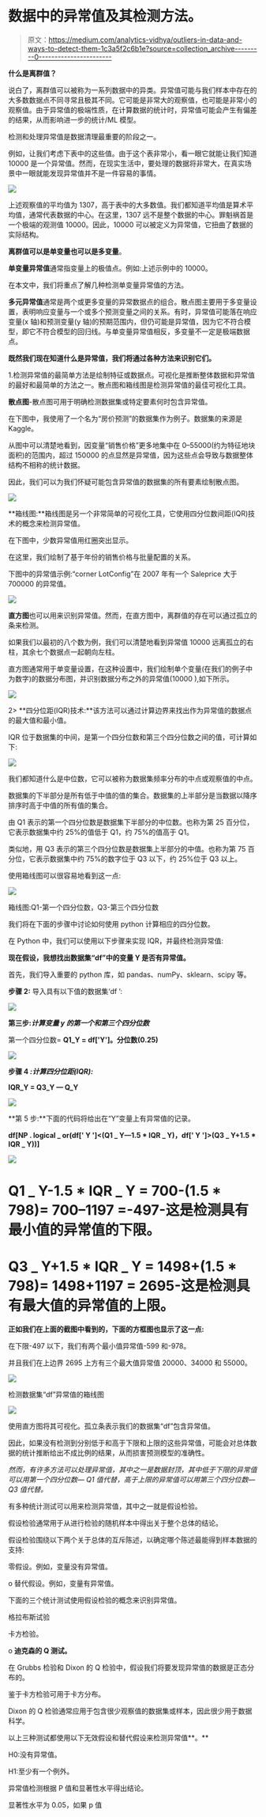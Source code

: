 # 数据中的异常值及其检测方法。

> 原文：<https://medium.com/analytics-vidhya/outliers-in-data-and-ways-to-detect-them-1c3a5f2c6b1e?source=collection_archive---------0----------------------->

**什么是离群值？**

说白了，离群值可以被称为一系列数据中的异类。异常值可能与我们样本中存在的大多数数据点不同寻常且极其不同。它可能是非常大的观察值，也可能是非常小的观察值。由于异常值的极端性质，在计算数据的统计时，异常值可能会产生有偏差的结果，从而影响进一步的统计/ML 模型。

检测和处理异常值是数据清理最重要的阶段之一。

例如，让我们考虑下表中的这些值。由于这个表非常小，看一眼它就能让我们知道 10000 是一个异常值。然而，在现实生活中，要处理的数据将非常大，在真实场景中一眼就能发现异常值并不是一件容易的事情。

![](img/8eb4c4ac3f449f0ba6ea0f7b761dfbf8.png)

上述观察值的平均值为 1307，高于表中的大多数值。我们都知道平均值是算术平均值，通常代表数据的中心。在这里，1307 远不是整个数据的中心。罪魁祸首是一个极端的观测值 10000。因此，10000 可以被定义为异常值，它扭曲了数据的实际结构。

**离群值可以是单变量也可以是多变量**。

**单变量异常值**通常指变量上的极值点。例如:上述示例中的 10000。

在本文中，我们将重点了解几种检测单变量异常值的方法。

**多元异常值**通常是两个或更多变量的异常数据点的组合。散点图主要用于多变量设置，表明响应变量与一个或多个预测变量之间的关系。有时，异常值可能落在响应变量(x 轴)和预测变量(y 轴)的预期范围内，但仍可能是异常值，因为它不符合模型，即它不符合模型的回归线。与单变量异常值相反，多变量不一定是极端数据点。

**既然我们现在知道什么是异常值，我们将通过各种方法来识别它们。**

1.检测异常值的最简单方法是绘制特征或数据点。可视化是推断整体数据和异常值的最好和最简单的方法之一。散点图和箱线图是检测异常值的最佳可视化工具。

**散点图**-散点图可用于明确检测数据集或特定要素何时包含异常值。

在下图中，我使用了一个名为“房价预测”的数据集作为例子。数据集的来源是 Kaggle。

从图中可以清楚地看到，因变量“销售价格”更多地集中在 0–55000(约为特征地块面积)的范围内，超过 150000 的点显然是异常值，因为这些点会导致与数据整体结构不相称的统计数据。

因此，我们可以为我们怀疑可能包含异常值的数据集的所有要素绘制散点图。

![](img/88b32c22eba191e34c283c1432057cd4.png)

**箱线图:**箱线图是另一个非常简单的可视化工具，它使用四分位数间距(IQR)技术的概念来检测异常值。

在下图中，少数异常值用红圈突出显示。

在这里，我们绘制了基于年份的销售价格与批量配置的关系。

下图中的异常值示例:“corner LotConfig”在 2007 年有一个 Saleprice 大于 700000 的异常值。

![](img/f472b9925b56373ddaa2d3c4bca0f40a.png)

**直方图**也可以用来识别异常值。然而，在直方图中，离群值的存在可以通过孤立的条来检测。

如果我们以最初的八个数为例，我们可以清楚地看到异常值 10000 远离孤立的右柱，其余七个数据点一起朝向左柱。

直方图通常用于单变量设置，在这种设置中，我们绘制单个变量(在我们的例子中为数字)的数据分布图，并识别数据分布之外的异常值(10000 ),如下所示。

![](img/a31ead74986878055a3446b325eb57f0.png)

2> **四分位距(IQR)技术:**该方法可以通过计算边界来找出作为异常值的数据点的最大值和最小值。

IQR 位于数据集的中间，是第一个四分位数和第三个四分位数之间的值，可计算如下:

![](img/61c865e58296dc3cb7e4e14888863e8e.png)

我们都知道什么是中位数，它可以被称为数据集频率分布的中点或观察值的中点。

数据集的下半部分是所有低于中值的值的集合。数据集的上半部分是当数据以降序排序时高于中值的所有值的集合。

由 Q1 表示的第一个四分位数是数据集下半部分的中位数。也称为第 25 百分位，它表示数据集中约 25%的值低于 Q1，约 75%的值高于 Q1。

类似地，用 Q3 表示的第三个四分位数是数据集上半部分的中值。也称为第 75 百分位，它表示数据集中约 75%的数字位于 Q3 以下，约 25%位于 Q3 以上。

使用箱线图可以很容易地看到这一点:

![](img/f8e324a1b40f6f455ff357dc26007653.png)

箱线图:Q1-第一个四分位数，Q3-第三个四分位数

我们将在下面的步骤中讨论如何使用 python 计算相应的四分位数。

在 Python 中，我们可以使用以下步骤来实现 IQR，并最终检测异常值:

**现在假设，我想找出数据集“df”中的变量 Y 是否有异常值。**

首先，我们导入重要的 python 库，如 pandas、numPy、sklearn、scipy 等。

**步骤 2:** 导入具有以下值的数据集‘df ’:

![](img/20ccf67bb0f26199cd50a2adf2d7b74c.png)

**第三步:*计算变量 y 的第一个和第三个四分位数***

第一个四分位数= **Q1_Y = df['Y']。分位数(0.25)**

![](img/e64eac1c04ca078b71847a0a8efb0f90.png)

**步骤 4 *:计算四分位距(IQR):***

**IQR_Y = Q3_Y — Q_Y**

![](img/ed35c3fb3e35f9e65ac1659634b1bef4.png)

**第 5 步:**下面的代码将给出在“Y”变量上有异常值的记录。

**df[NP . logical _ or(df[' Y ']<(Q1 _ Y—1.5 * IQR _ Y)，df[' Y ']>(Q3 _ Y+1.5 * IQR _ Y))]**

![](img/7cfc994de16410fbcc31d0a15a99d44e.png)

# Q1 _ Y-1.5 * IQR _ Y = 700-(1.5 * 798)= 700–1197 =-497-这是检测具有最小值的异常值的下限。

# Q3 _ Y+1.5 * IQR _ Y = 1498+(1.5 * 798)= 1498+1197 = 2695-这是检测具有最大值的异常值的上限。

**正如我们在上面的截图中看到的，下面的方框图也显示了这一点:**

在下限-497 以下，我们有两个最小值异常值-599 和-978。

并且我们在上边界 2695 上方有三个最大值异常值 20000、34000 和 55000。

![](img/4fcf8aa0baf803c930de171b6678e0b7.png)

检测数据集“df”异常值的箱线图

![](img/909c62846364ab44ea9b6d90f9b2a16e.png)

使用直方图将其可视化。孤立条表示我们的数据集“df”包含异常值。

因此，如果没有检测到分别低于和高于下限和上限的这些异常值，可能会对总体数据的统计推断给出不成比例的结果，从而损害预测模型的准确性。

*然而，有许多方法可以处理异常值，其中之一是数据封顶，其中低于下限的异常值可以用第一个四分位数— Q1 值代替，高于上限的异常值可以用第三个四分位数— Q3 值代替。*

有多种统计测试可以用来检测异常值，其中之一就是假设检验。

假设检验通常用于从进行检验的随机样本中得出关于整个总体的结论。

假设检验围绕以下两个关于总体的互斥陈述，以确定哪个陈述最能得到样本数据的支持:

零假设。例如，变量没有异常值。

o 替代假设。例如，变量有异常值。

下面的三个统计测试使用假设检验的概念来识别异常值。

格拉布斯试验

卡方检验。

o **迪克森的 Q 测试。**

在 Grubbs 检验和 Dixon 的 Q 检验中，假设我们将要发现异常值的数据是正态分布的。

鉴于卡方检验可用于卡方分布。

Dixon 的 Q 检验通常应用于包含很少观察值的数据集或样本，因此很少用于数据科学。

以上三种测试都使用以下无效假设和替代假设来检测异常值**。**

H0:没有异常值。

H1:至少有一个例外。

异常值检测根据 P 值和显著性水平得出结论。

显著性水平为 0.05，如果 p 值